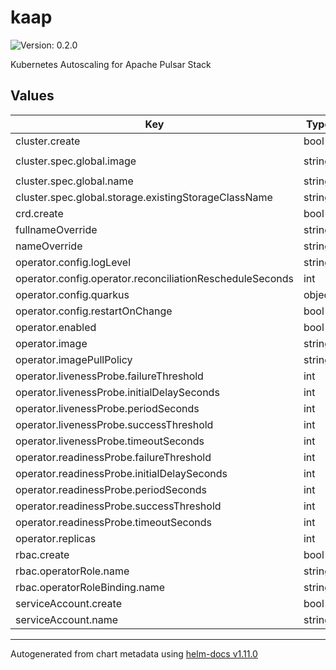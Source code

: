 # kaap

![Version: 0.2.0](https://img.shields.io/badge/Version-0.2.0-informational?style=flat-square)

Kubernetes Autoscaling for Apache Pulsar Stack

## Values

| Key | Type | Default | Description |
|-----|------|---------|-------------|
| cluster.create | bool | `false` |  |
| cluster.spec.global.image | string | `"datastax/lunastreaming-all:2.10_3.1"` |  |
| cluster.spec.global.name | string | `"pulsar"` |  |
| cluster.spec.global.storage.existingStorageClassName | string | `"default"` |  |
| crd.create | bool | `true` |  |
| fullnameOverride | string | `""` |  |
| nameOverride | string | `""` |  |
| operator.config.logLevel | string | `"info"` |  |
| operator.config.operator.reconciliationRescheduleSeconds | int | `5` |  |
| operator.config.quarkus | object | `{}` |  |
| operator.config.restartOnChange | bool | `true` |  |
| operator.enabled | bool | `true` |  |
| operator.image | string | `"datastax/kaap:0.2.0"` |  |
| operator.imagePullPolicy | string | `"IfNotPresent"` |  |
| operator.livenessProbe.failureThreshold | int | `3` |  |
| operator.livenessProbe.initialDelaySeconds | int | `0` |  |
| operator.livenessProbe.periodSeconds | int | `30` |  |
| operator.livenessProbe.successThreshold | int | `1` |  |
| operator.livenessProbe.timeoutSeconds | int | `10` |  |
| operator.readinessProbe.failureThreshold | int | `3` |  |
| operator.readinessProbe.initialDelaySeconds | int | `0` |  |
| operator.readinessProbe.periodSeconds | int | `30` |  |
| operator.readinessProbe.successThreshold | int | `1` |  |
| operator.readinessProbe.timeoutSeconds | int | `10` |  |
| operator.replicas | int | `1` |  |
| rbac.create | bool | `true` |  |
| rbac.operatorRole.name | string | `"kaap"` |  |
| rbac.operatorRoleBinding.name | string | `"kaap-role-binding"` |  |
| serviceAccount.create | bool | `true` |  |
| serviceAccount.name | string | `"kaap"` |  |

----------------------------------------------
Autogenerated from chart metadata using [helm-docs v1.11.0](https://github.com/norwoodj/helm-docs/releases/v1.11.0)
